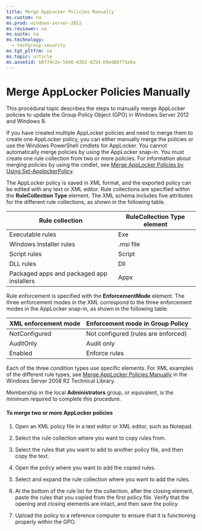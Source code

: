 ```yaml
---
title: Merge AppLocker Policies Manually
ms.custom: na
ms.prod: windows-server-2012
ms.reviewer: na
ms.suite: na
ms.technology: 
  - techgroup-security
ms.tgt_pltfrm: na
ms.topic: article
ms.assetid: b8774c2e-5040-4362-8254-b9ed86f75e0a
---
```

# Merge AppLocker Policies Manually
This procedural topic describes the steps to manually merge AppLocker policies to update the Group Policy Object \(GPO\) in  Windows Server 2012  and Windows 8.

If you have created multiple AppLocker policies and need to merge them to create one AppLocker policy, you can either manually merge the policies or use the Windows PowerShell cmdlets for AppLocker. You cannot automatically merge policies by using the AppLocker snap\-in. You must create one rule collection from two or more policies. For information about merging policies by using the cmdlet, see [Merge AppLocker Policies by Using Set-ApplockerPolicy](Merge-AppLocker-Policies-by-Using-Set-ApplockerPolicy.md).

The AppLocker policy is saved in XML format, and the exported policy can be edited with any text or XML editor. Rule collections are specified within the **RuleCollection Type** element. The XML schema includes five attributes for the different rule collections, as shown in the following table.

|Rule collection|RuleCollection Type element|
|-------------------|-------------------------------|
|Executable rules|Exe|
|Windows Installer rules|.msi file|
|Script rules|Script|
|DLL rules|Dll|
|Packaged apps and packaged app installers|Appx|

Rule enforcement is specified with the **EnforcementMode** element. The three enforcement modes in the XML correspond to the three enforcement modes in the AppLocker snap\-in, as shown in the following table.

|XML enforcement mode|Enforcement mode in Group Policy|
|------------------------|------------------------------------|
|NotConfigured|Not configured \(rules are enforced\)|
|AuditOnly|Audit only|
|Enabled|Enforce rules|

Each of the three condition types use specific elements. For XML examples of the different rule types, see [Merge AppLocker Policies Manually](http://technet.microsoft.com/library/ee791754(v=ws.10).aspx) in the Windows Server 2008 R2 Technical Library.

Membership in the local **Administrators** group, or equivalent, is the minimum required to complete this procedure.

#### To merge two or more AppLocker policies

1.  Open an XML policy file in a text editor or XML editor, such as Notepad.

2.  Select the rule collection where you want to copy rules from.

3.  Select the rules that you want to add to another policy file, and then copy the text.

4.  Open the policy where you want to add the copied rules.

5.  Select and expand the rule collection where you want to add the rules.

6.  At the bottom of the rule list for the collection, after the closing element, paste the rules that you copied from the first policy file. Verify that the opening and closing elements are intact, and then save the policy.

7.  Upload the policy to a reference computer to ensure that it is functioning properly within the GPO.


